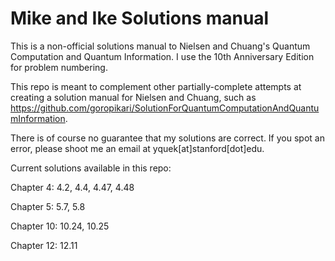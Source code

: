 # Mike and Ike Solutions manual

This is a non-official solutions manual to Nielsen and Chuang's Quantum Computation and Quantum Information. I use the 10th Anniversary Edition for problem numbering.

This repo is meant to complement other partially-complete attempts at creating a solution manual for Nielsen and Chuang, such as https://github.com/goropikari/SolutionForQuantumComputationAndQuantumInformation.

There is of course no guarantee that my solutions are correct. If you spot an error, please shoot me an email at yquek[at]stanford[dot]edu.

Current solutions available in this repo:

Chapter 4: 4.2, 4.4, 4.47, 4.48

Chapter 5: 5.7, 5.8

Chapter 10: 10.24, 10.25

Chapter 12: 12.11
